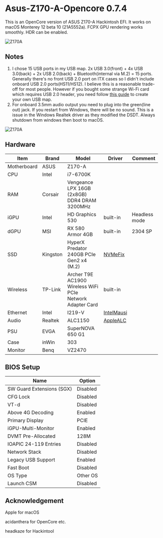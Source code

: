 # Asus-Z170-A-Opencore 0.7.4

This is an OpenCore version of ASUS Z170-A Hackintosh EFI. It works on macOS Monterey 12 beta 10 (21A5552a). FCPX GPU rendering works smoothly. HDR can be enabled.

![Z170A](https://github.com/almshary/Asus-Z170-A-Opencore/blob/main/ScreenShot.png)

## Notes
1. I chose 15 USB ports in my USB map. 2x USB 3.0(front) + 4x USB 3.0(back) + 2x USB 2.0(back) + Bluetooth(internal via M.2) = 15 ports. Generally there's no front USB 2.0 port on ITX cases so I didn't include onboard USB 2.0 ports(HS11/HS12). I believe this is a reasonable trade-off for most people. However if you bought some strange Wi-Fi card which requires USB 2.0 header, you need follow [this guide](https://dortania.github.io/USB-Map-Guide/) to create your own USB map.
2. For onboard 3.5mm audio output you need to plug into the green(line out) jack. If you restart from Windows, there will be no sound. This is a issue in the Windows Realtek driver as they modified the DSDT. Always shutdown from windows then boot to macOS.

![Z170A](https://user-images.githubusercontent.com/5692682/137645705-51759558-6d42-4e23-a6f8-bee58bf773fa.jpg)

## Hardware
| Item | Brand | Model | Driver | Comment |
|-----|-----|-----|-----|-----|
| Motherboard | ASUS | Z170-A | | |
| CPU | Intel | i7-6700K | | |
| RAM | Corsair | Vengeance LPX 16GB (2x8GB) DDR4 DRAM 3200MHz | | |
| iGPU | Intel | HD Graphics 530 | built-in | Headless mode |
| dGPU | MSI | RX 580 Armor 4GB | built-in | 2304 SP |
| SSD | Kingston | HyperX Predator 240GB PCIe Gen2 x4 (M.2) | [NVMeFix](https://github.com/acidanthera/NVMeFix) | |
| Wireless | TP-Link | Archer T9E AC1900 Wireless WiFi PCIe Network Adapter Card | built-in | |
| Ethernet | Intel | I219-V | [IntelMausi](https://github.com/acidanthera/IntelMausi) | |
| Audio | Realtek | ALC1150 | [AppleALC](https://github.com/acidanthera/AppleALC) | |
| PSU | EVGA | SuperNOVA 650 G1 | | |
| Case | inWin | 303 | | |
| Monitor | Benq | VZ2470 | | |

 

## BIOS Setup
| Name | Option |
| --- | --- |
| SW Guard Extensions (SGX) | Disabled |
| CFG Lock | Disabled |
| VT-d | Disabled |
| Above 4G Decoding | Enabled |
| Primary Display | PCIE |
| iGPU-Multi-Monitor | Enabled |
| DVMT Pre-Allocated | 128M |
| IOAPIC 24-119 Entries | Disabled |
| Network Stack | Disabled |
| Legacy USB Support| Enabled |
| Fast Boot | Disabled |
| OS Type | Other OS |
| Launch CSM | Disabled |

## Acknowledgement
Apple for macOS

acidanthera for OpenCore etc.

headkaze for Hackintool

